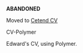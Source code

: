 **ABANDONED**

Moved to [Cetend CV](https://github.com/Cetend-CV)

CV-Polymer

Edward's CV, using Polymer.
